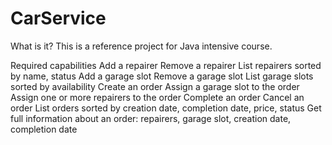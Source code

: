 # CarService

What is it?
This is a reference project for Java intensive course.

Required capabilities
Add a repairer
Remove a repairer
List repairers sorted by name, status
Add a garage slot
Remove a garage slot
List garage slots sorted by availability
Create an order
Assign a garage slot to the order
Assign one or more repairers to the order
Complete an order
Cancel an order
List orders sorted by creation date, completion date, price, status
Get full information about an order: repairers, garage slot, creation date, completion date

